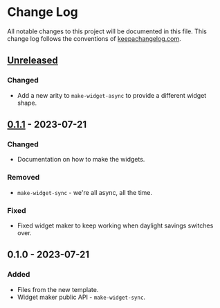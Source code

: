 # Change Log
All notable changes to this project will be documented in this file. This change log follows the conventions of [keepachangelog.com](http://keepachangelog.com/).

## [Unreleased]
### Changed
- Add a new arity to `make-widget-async` to provide a different widget shape.

## [0.1.1] - 2023-07-21
### Changed
- Documentation on how to make the widgets.

### Removed
- `make-widget-sync` - we're all async, all the time.

### Fixed
- Fixed widget maker to keep working when daylight savings switches over.

## 0.1.0 - 2023-07-21
### Added
- Files from the new template.
- Widget maker public API - `make-widget-sync`.

[Unreleased]: https://sourcehost.site/your-name/bildigo/compare/0.1.1...HEAD
[0.1.1]: https://sourcehost.site/your-name/bildigo/compare/0.1.0...0.1.1
